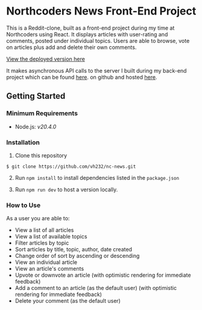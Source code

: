 # Northcoders News Front-End Project

This is a Reddit-clone, built as a front-end project during my time at Northcoders using React. It displays articles with user-rating and comments, posted under individual topics. Users are able to browse, vote on articles plus add and delete their own comments.

[View the deployed version here](https://nc-news-vh232.netlify.app)

It makes asynchronous API calls to the server I built during my back-end project which can be found [here](https://github.com/vh232/NC-be-project).
 on github and hosted [here](https://nc-be-project.onrender.com).

## Getting Started

### Minimum Requirements

- Node.js: _v20.4.0_

### Installation

1. Clone this repository

```
$ git clone https://github.com/vh232/nc-news.git
```

2. Run `npm install` to install dependencies listed in the `package.json`

3. Run `npm run dev` to host a version locally.

### How to Use

As a user you are able to:

- View a list of all articles
- View a list of available topics
- Filter articles by topic
- Sort articles by title, topic, author, date created
- Change order of sort by ascending or descending
- View an individual article
- View an article's comments
- Upvote or downvote an article (with optimistic rendering for immediate feedback)
- Add a comment to an article (as the default user) (with optimistic rendering for immediate feedback)
- Delete your comment (as the default user)
